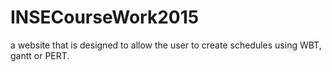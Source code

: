 # INSECourseWork2015
a website that is designed to allow the user to create schedules using WBT, gantt or PERT.
